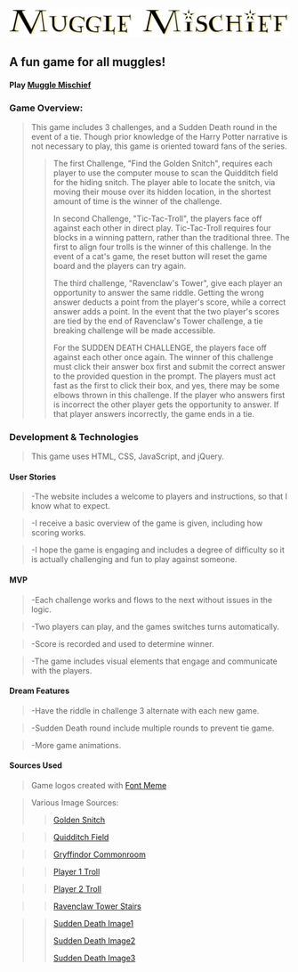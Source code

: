 

<img src="./images/newLogoGold.png">

## A fun game for all muggles!  

#### Play [Muggle Mischief](https://mandajoan.github.io/mandajoan.muggle-mischief.io/)
 ### Game Overview:

>This game includes 3 challenges, and a Sudden Death round in the event of a tie. Though prior knowledge of the Harry Potter narrative is not necessary to play, this game is oriented toward fans of the series.
>> The first Challenge, "Find the Golden Snitch", requires each player to use the computer mouse to scan the Quidditch field for the hiding snitch. The player able to locate the snitch, via moving their mouse over its hidden location, in the shortest amount of time is the winner of the challenge.
>>
>> In second Challenge, "Tic-Tac-Troll", the players face off against each other in direct play. Tic-Tac-Troll requires four blocks in a winning pattern, rather than the traditional three. The first to align four trolls is the winner of this challenge. In the event of a cat's game, the reset button will reset the game board and the players can try again.
>>
>> The third challenge, "Ravenclaw's Tower", give each player an opportunity to answer the same riddle. Getting the wrong answer deducts a point from the player's score, while a correct answer adds a point. In the event that the two player's scores are tied by the end of Ravenclaw's Tower challenge, a tie breaking challenge will be made accessible.
>>
>> For the SUDDEN DEATH CHALLENGE, the players face off against each other once again. The winner of this challenge must click their answer box first and submit the correct answer to the provided question in the prompt. The players must act fast as the first to click their box, and yes, there may be some elbows thrown in this challenge. If the player who answers first is incorrect the other player gets the opportunity to answer. If that player answers incorrectly, the game ends in a tie.

 ### Development & Technologies
> This game uses HTML, CSS, JavaScript, and jQuery.

#### User Stories

>-The website includes a welcome to players and instructions, so that I know what to expect.

>-I receive a basic overview of the game is given, including how scoring works.

>-I hope the game is engaging and includes a degree of difficulty so it is actually challenging and fun to play against someone.


 #### MVP

>-Each challenge works and flows to the next without issues in the logic.

>-Two players can play, and the games switches turns automatically.

>-Score is recorded and used to determine winner.

>-The game includes visual elements that engage and communicate with the players.


 #### Dream Features

>-Have the riddle in challenge 3 alternate with each new game.

>-Sudden Death round include multiple rounds to prevent tie game.

>-More game animations.


 ####  Sources Used

>Game logos created with [Font Meme](http://fontmeme.com/harry-potter-font/)

>Various Image Sources:
>>[Golden Snitch](http://vignette1.wikia.nocookie.net/harrypotter/images/c/c3/GoldenSnitch_PM.gif/revision/latest?cb=20161210073839)

>>[Quidditch Field](https://www.google.com/search?q=quidditch+field&source=lnms&tbm=isch&sa=X&ved=0ahUKEwj4ovz17K7UAhVPw2MKHaahAFUQ_AUIBigB&biw=1195&bih=611&dpr=2#q=quidditch+field&tbm=isch&tbs=rimg:CWxumLY1Zki1Ijg6_1AnftlHY7ycVZSkYwmsMP7yatmStu1WRX2l7hx9dIJMR3PLnznO1fjA5VcFafNssyrVOWMZaAioSCTr8Cd-2UdjvEf92Pbgg71NYKhIJJxVlKRjCawwRfyxlBbjrMYUqEgk_1vJq2ZK27VREZ40SU-HkkFyoSCZFfaXuHH10gESb29oS3SQjSKhIJkxHc8ufOc7URic0ChvrkQoAqEgl-MDlVwVp82xGM7Sl09PMvsCoSCSzKtU5YxloCESmesrMnPjo4&imgrc=OvwJ37ZR2O9cnM:)

>>[Gryffindor Commonroom](https://68.media.tumblr.com/429ed09d29a50439337a589d31b702b6/tumblr_oh5oq2pMdt1vitic2o4_1280.jpg)

>>[Player 1 Troll](https://vignette4.wikia.nocookie.net/harrypotter/images/b/ba/Mountain_Troll.png/revision/latest?cb=20161129174923)

>>[Player 2 Troll](https://vignette3.wikia.nocookie.net/harrypotter/images/4/4f/Forest_troll.png/revision/latest?cb=20161129174458)

>>[Ravenclaw Tower Stairs](https://www.google.com/search?q=ravenclaw+tower&source=lnms&tbm=isch&sa=X&ved=0ahUKEwjSzP2A7q7UAhUQzmMKHa1EAgIQ_AUICygC&biw=1195&bih=611#imgrc=lUc6Shp6Qtj2rM:)

>>[Sudden Death Image1](http://24.media.tumblr.com/tumblr_m8yvmwYrDj1rabe9oo1_500.gif)
>>
>>[Sudden Death Image2](https://www.google.com/search?q=luna+lovegood+gif&source=lnms&tbm=isch&sa=X&ved=0ahUKEwjY4d-Z7q7UAhVW-2MKHdOhB7gQ_AUICigB&biw=1195&bih=611#tbm=isch&q=sirius+black+gif&imgrc=Ll7rPTGx_pALQM:)
>>
>>[Sudden Death Image3](http://cdn3.teen.com/wp-content/uploads/2016/06/harry-potter-cedric-diggory-confused.gif)

